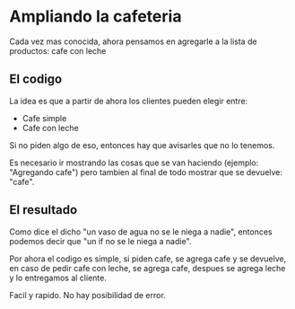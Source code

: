 # Ampliando la cafeteria

Cada vez mas conocida, ahora pensamos en agregarle a la lista de productos: cafe con leche

## El codigo

La idea es que a partir de ahora los clientes pueden elegir entre:
- Cafe simple
- Cafe con leche

Si no piden algo de eso, entonces hay que avisarles que no lo tenemos.

Es necesario ir mostrando las cosas que se van haciendo (ejemplo: "Agregando cafe") pero tambien al final de todo mostrar que se devuelve: "cafe".


## El resultado

Como dice el dicho "un vaso de agua no se le niega a nadie", entonces podemos decir que "un if no se le niega a nadie".

Por ahora el codigo es simple, si piden cafe, se agrega cafe y se devuelve, en caso de pedir cafe con leche, se agrega cafe, despues se agrega leche y lo entregamos al cliente.

Facil y rapido. No hay posibilidad de error.

